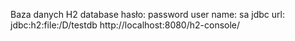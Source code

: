 Baza danych H2 database
hasło: password
user name: sa
jdbc url: jdbc:h2:file:/D/testdb
http://localhost:8080/h2-console/